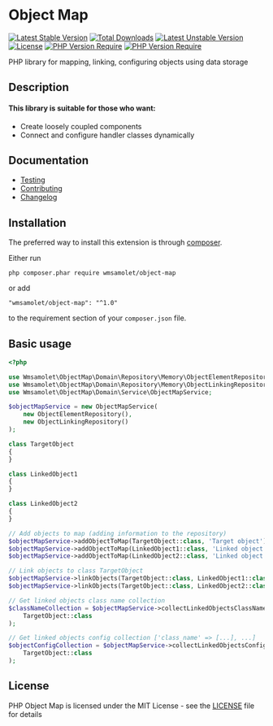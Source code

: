 # Object Map

[![Latest Stable Version](http://poser.pugx.org/wmsamolet/object-map/v)](https://packagist.org/packages/wmsamolet/object-map)
[![Total Downloads](http://poser.pugx.org/wmsamolet/object-map/downloads)](https://packagist.org/packages/wmsamolet/object-map)
[![Latest Unstable Version](http://poser.pugx.org/wmsamolet/object-map/v/unstable)](https://packagist.org/packages/wmsamolet/object-map)
[![License](http://poser.pugx.org/wmsamolet/object-map/license)](https://packagist.org/packages/wmsamolet/object-map)
[![PHP Version Require](http://poser.pugx.org/wmsamolet/object-map/require/php)](https://packagist.org/packages/wmsamolet/object-map)
[![PHP Version Require](https://img.shields.io/badge/Coding%20Style-PSR--12-%23256d4e)](https://www.php-fig.org/psr/psr-12/)

PHP library for mapping, linking, configuring objects using data storage

## Description

#### This library is suitable for those who want:

- Create loosely coupled components
- Connect and configure handler classes dynamically

## Documentation

- [Testing](docs/testing.md)
- [Contributing](docs/contributing.md)
- [Changelog](docs/changelog.md)

## Installation

The preferred way to install this extension is through [composer](http://getcomposer.org/download/).

Either run

```
php composer.phar require wmsamolet/object-map
```

or add

```
"wmsamolet/object-map": "^1.0"
```

to the requirement section of your `composer.json` file.

## Basic usage

```php
<?php

use Wmsamolet\ObjectMap\Domain\Repository\Memory\ObjectElementRepository;
use Wmsamolet\ObjectMap\Domain\Repository\Memory\ObjectLinkingRepository;
use Wmsamolet\ObjectMap\Domain\Service\ObjectMapService;

$objectMapService = new ObjectMapService(
    new ObjectElementRepository(),
    new ObjectLinkingRepository()
);

class TargetObject
{
}

class LinkedObject1
{
}

class LinkedObject2
{
}

// Add objects to map (adding information to the repository)
$objectMapService->addObjectToMap(TargetObject::class, 'Target object');
$objectMapService->addObjectToMap(LinkedObject1::class, 'Linked object #1');
$objectMapService->addObjectToMap(LinkedObject2::class, 'Linked object #2');

// Link objects to class TargetObject
$objectMapService->linkObjects(TargetObject::class, LinkedObject1::class);
$objectMapService->linkObjects(TargetObject::class, LinkedObject2::class);

// Get linked objects class name collection
$classNameCollection = $objectMapService->collectLinkedObjectsClassNames(
    TargetObject::class
);

// Get linked objects config collection ['class_name' => [...], ...]
$objectConfigCollection = $objectMapService->collectLinkedObjectsConfigs(
    TargetObject::class
);
```

## License

PHP Object Map is licensed under the MIT License - see the [LICENSE](LICENSE) file for details
